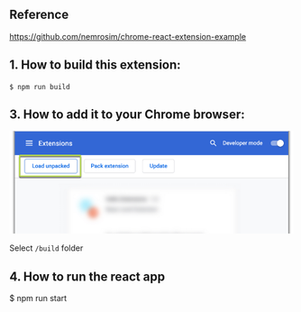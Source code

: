 ## Reference
https://github.com/nemrosim/chrome-react-extension-example


## 1. How to build this extension:

```
$ npm run build
```

## 3. How to add it to your Chrome browser:

![](./assets/readme/2020-12-04_15-18-20.png)

Select `/build` folder

## 4. How to run the react app
$ npm run start



